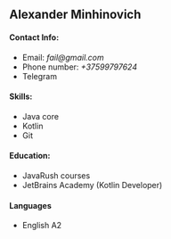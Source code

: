 ## Alexander Minhinovich

#### Contact Info:
* Email: _fail@gmail.com_
* Phone number: _+37599797624_
* Telegram 

#### Skills:
* Java core
* Kotlin
* Git

#### Education:
* JavaRush courses
* JetBrains Academy (Kotlin Developer)

#### Languages
* English A2